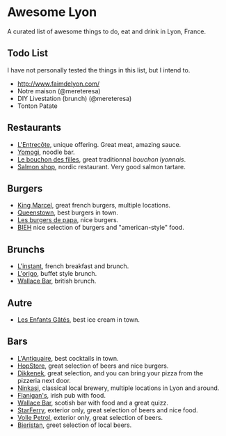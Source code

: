 # Awesome Lyon

A curated list of awesome things to do, eat and drink in Lyon, France.

## Todo List

I have not personally tested the things in this list, but I intend to.

* http://www.faimdelyon.com/
* Notre maison (@mereteresa)
* DIY Livestation (brunch) (@mereteresa)
* Tonton Patate

## Restaurants

* [L'Entrecôte](https://duckduckgo.com/?q=l%27entrecote+lyon&ia=places), unique offering. Great meat, amazing sauce.
* [Yomogi](https://duckduckgo.com/?q=yomogi+lyon&ia=places), noodle bar.
* [Le bouchon des filles](http://www.lyonresto.com/restaurant-Lyon/restaurant-Le-Bouchon-des-Filles-Lyon/restaurant-Le-Bouchon-des-Filles-Lyon-5367.html), great traditionnal *bouchon lyonnais*.
* [Salmon shop](https://duckduckgo.com/?q=salmon+shop+lyon&ia=places), nordic restaurant. Very good salmon tartare.

## Burgers

* [King Marcel](http://www.kingmarcel.fr/), great french burgers, multiple locations.
* [Queenstown](https://www.facebook.com/Queenstownlyon/), best burgers in town.
* [Les burgers de papa](http://www.lesburgersdepapa.fr/), nice burgers.
* [BIEH](http://www.bieh.fr/) nice selection of burgers and "american-style" food.

## Brunchs

* [L'instant](http://linstant-patisserie.fr/), french breakfast and brunch.
* [L'origo](http://www.resto-origo.fr/), buffet style brunch.
* [Wallace Bar](http://www.wallacebarlyon.com/), british brunch.

## Autre

* [Les Enfants Gâtés](https://duckduckgo.com/?q=les+enfants+gates+lyon&ia=places), best ice cream in town.

## Bars

* [L'Antiquaire](http://www.yelp.com/biz/l-antiquaire-lyon), best cocktails in town.
* [HopStore](https://www.facebook.com/hopstorelyon), great selection of beers and nice burgers.
* [Dikkenek](http://www.dikkenek-cafe.fr/), great selection, and you can bring your pizza from the pizzeria next door.
* [Ninkasi](https://www.ninkasi.fr/), classical local brewery, multiple locations in Lyon and around.
* [Flanigan's](https://flanigans.fr/en/), irish pub with food.
* [Wallace Bar](http://www.wallacebarlyon.com/), scotish bar with food and a great quizz.
* [StarFerry](http://www.star-ferry.com/beers/index.php), exterior only, great selection of beers and nice food.
* [Volle Petrol](https://www.facebook.com/vollepetrol/), exterior only, great selection of beers.
* [Bieristan](https://www.bieristan.fr/), greet selection of local beers.

